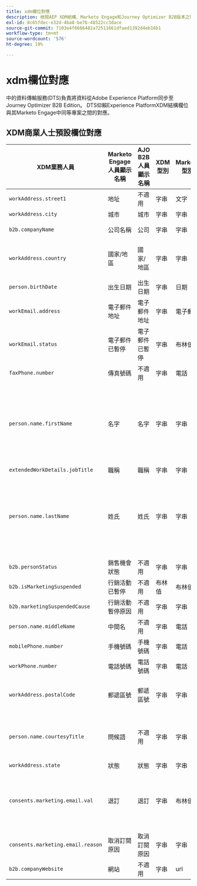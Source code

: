 ```yaml
---
title: xdm欄位對應
description: 檢閱AEP XDM結構、Marketo Engage和Journey Optimizer B2B版本之間的欄位對應。
exl-id: 8c65fdec-e32d-4ba8-be7b-48522cc3dace
source-git-commit: 7103e4f6666482a72511661dfaed1392d4eb16b1
workflow-type: tm+mt
source-wordcount: '576'
ht-degree: 19%

---
```


# xdm欄位對應

中的資料傳輸服務(DTS)負責將資料從Adobe Experience Platform同步至Journey Optimizer B2B Edition。 DTS仰賴Experience PlatformXDM結構欄位與其Marketo Engage中同等專案之間的對應。

## XDM商業人士預設欄位對應

| XDM業務人員 | Marketo Engage人員顯示名稱 | AJO B2B人員顯示名稱 | XDM型別 | Marketo型別 | XDM說明 |
|------------------- |---------------------------------- |--------------------------- |-------- |------------ |--------------- |
| `workAddress.street1` | 地址 | 不適用 | 字串 | 文字 | 主要街道層級資訊、公寓號碼、街道號碼和街道名稱。 |
| `workAddress.city ` | 城市 | 城市 | 字串 | 字串 | 城市的名稱。 |
| `b2b.companyName` | 公司名稱 | 公司 | 字串 | 字串 | 與業務人員相關聯之公司的名稱。 |
| `workAddress.country` | 國家/地區 | 國家/地區 | 字串 | 字串 | 政府管理的領土的名稱。 除了`xdm:countryCode`，這是自由格式的欄位，可以有任何語言的國家名稱。 |
| `person.birthDate` | 出生日期 | 出生日期 | 字串 | 日期 | 個人出生的完整日期。  YYYY-MM-DD |
| `workEmail.address` | 電子郵件地址 | 電子郵件地址 | 字串 | 電子郵件 | 技術位址，例如，RFC2822和後續標準中通常定義的&#39;<name@domain.com>&#39;。 |
| `workEmail.status` | 電子郵件已暫停 | 電子郵件已暫停 | 字串 | 布林值 | 使用電子郵件地址能力的指示。 |
| `faxPhone.number` | 傳真號碼 | 不適用 | 字串 | 電話 | 傳真電話號碼。 |
| `person.name.firstName` | 名字 | 名字 | 字串 | 字串 | 在姓名的語言中最常被接受的書寫順序的第一個姓名區段。 在許多文化中，這是個人偏好名稱或名字。 FirstName和lastName屬性的引入是為了與現有系統保持相容性，現有系統以簡化、非語意和無法國際化的方式模型化名稱。 使用xdm：fullName一定更可取。 |
| `extendedWorkDetails.jobTitle` | 職稱 | 職稱 | 字串 | 字串 | 個人的職稱。 |
| `person.name.lastName` | 姓氏 | 姓氏 | 字串 | 字串 | 在姓名的語言中最常被接受的書寫順序的最後一個姓名區段。 在許多文化中，這是繼承的姓氏、父名或母名。 FirstName和lastName屬性的引入是為了與現有系統保持相容性，現有系統以簡化、非語意和無法國際化的方式模型化名稱。 使用xdm：fullName一定更可取。 |
| `b2b.personStatus` | 銷售機會狀態 | 不適用 | 字串 | 字串 | 記錄人員目前行銷/銷售狀態的欄位。 |
| `b2b.isMarketingSuspended` | 行銷活動已暫停 | 不適用 | 布林值 | 布林值 | 表示該人員的行銷活動是否暫停。 |
| `b2b.marketingSuspendedCause` | 行銷活動暫停原因 | 不適用 | 字串 | 字串 | 如果針對該人員暫停行銷，此屬性會提供原因。 |
| `person.name.middleName` | 中間名 | 不適用 | 字串 | 電話 | 名字和姓氏之間提供的中間名、備用名或附加名。 |
| `mobilePhone.number` | 手機號碼 | 手機號碼 | 字串 | 電話 | 行動電話號碼。 |
| `workPhone.number` | 電話號碼 | 電話號碼 | 字串 | 電話 | 公司電話號碼。 |
| `workAddress.postalCode` | 郵遞區號 | 郵遞區號 | 字串 | 字串 | 地點的郵遞區號。 郵遞區號並非適用於所有國家/地區。 在某些國家/地區，這僅包含郵遞區號的一部分。 |
| `person.name.courtesyTitle` | 問候語 | 不適用 | 字串 | 字串 | 通常是人員職稱、敬語或稱呼語的縮寫。 在開場白中，courtesyTitle用於全名或姓氏之前。 例如，「先生」、「小姐」或「博士」。 |
| `workAddress.state` | 狀態 | 狀態 | 字串 | 字串 | 州名。 此為自由格式的欄位。 |
| `consents.marketing.email.val` | 退訂 | 退訂 | 字串 | 布林值 | 如果取消訂閱為true （例如，值= 1），則將`consents.marketing.email.val`設為(n)。 如果取消訂閱為false （例如，值= 0），則將consents.marketing.email.val設定為null。 |
| `consents.marketing.email.reason` | 取消訂閱原因 | 取消訂閱原因 | 字串 | 字串 |  |
| `b2b.companyWebsite` | 網站 | 不適用 | 字串 | url | 與業務人員相關聯之公司的網站。 |
